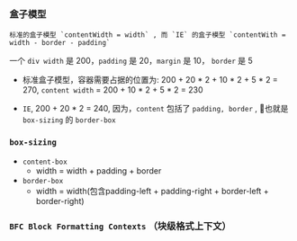 ### 盒子模型
    标准的盒子模型 `contentWidth = width` , 而 `IE` 的盒子模型 `contentWith =  width - border - padding`

一个 `div width` 是 200，`padding` 是 20，`margin` 是 10，
`border` 是 5

- 标准盒子模型，容器需要占据的位置为: 
200 + 20 * 2 + 10 * 2 + 5 * 2 = 270, `content width` =  200 + 10 * 2 + 5 * 2 = 230    

- `IE`, 200 + 20 * 2 = 240, 因为，`content` 包括了 `padding, border` , 也就是 `box-sizing` 的
`border-box` 

### `box-sizing`
- `content-box`
    * width = width + padding + border
- `border-box`
    * width = width(包含padding-left + padding-right + border-left + border-right)

 ### `BFC Block Formatting Contexts` （块级格式上下文）   